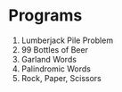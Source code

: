 # Programs

1. Lumberjack Pile Problem
2. 99 Bottles of Beer
3. Garland Words
4. Palindromic Words
5. Rock, Paper, Scissors
